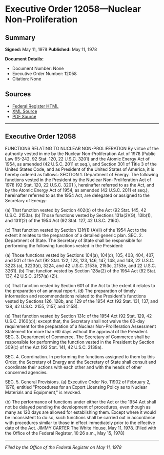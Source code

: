 # Executive Order 12058—Nuclear Non-Proliferation

## Summary

**Signed:** May 11, 1978
**Published:** May 11, 1978

**Document Details:**
- Document Number: None
- Executive Order Number: 12058
- Citation: None

## Sources
- [Federal Register HTML](https://www.presidency.ucsb.edu/documents/executive-order-12058-nuclear-non-proliferation)
- [XML Source](None)
- [PDF Source](None)

---

## Executive Order 12058

FUNCTIONS RELATING TO NUCLEAR NON-PROLIFERATION
By virtue of the authority vested in me by the Nuclear Non-Proliferation Act of 1978 (Public Law 95-242, 92 Stat. 120, 22 U.S.C. 3201) and the Atomic Energy Act of 1954, as amended (42 U.S.C. 2011 et seq.), and Section 301 of Title 3 of the United States Code, and as President of the United States of America, it is hereby ordered as follows:
SECTION 1. Department of Energy. The following functions vested in the President by the Nuclear Non-Proliferation Act of 1978 (92 Stat. 120, 22 U.S.C. 3201 ), hereinafter referred to as the Act, and by the Atomic Energy Act of 1954, as amended (42 U.S.C. 2011 et seq.), hereinafter referred to as the 1954 Act, are delegated or assigned to the Secretary of Energy:

(a) That function vested by Section 402(b) of the Act (92 Stat. 145, 42 U.S.C. 2153a).
(b) Those functions vested by Sections 131a(2)(G), 13lb(1), and 131f(2) of the 1954 Act (92 Stat. 127, 42 U.S.C. 2160).

(c) That function vested by Section 131f(1) (A)(ii) of the 1954 Act to the extent it relates to the preparation of a detailed generic plan.
SEC. 2. Department of State. The Secretary of State shall be responsible for performing the following functions vested in the President:

(a) Those functions vested by Sections 104(a), 104(d), 105, 403, 404, 407, and 501 of the Act (92 Stat. 122, 123, 123, 146, 147, 148, and 148, 22 U.S.C. 3223 (a), 3223(d), 3224, and 42 U.S.C. 2153b, 2153c, 2153e, and 22 U.S.C. 3261).
(b) That function vested by Section 128a(2) of the 1954 Act (92 Stat. 137, 42 U.S.C. 2157(a) (2)).

(c) That function vested by Section 601 of the Act to the extent it relates to the preparation of an annual report.
(d) The preparation of timely information and recommendations related to the President's functions vested by Sections 126, 128b, and 129 of the 1954 Act (92 Stat. 131, 137, and 138, 42 U.S.C. 2155, 2157, and 2158).

(e) That function vested by Section 131c of the 1954 Act (92 Stat. 129, 42 U.S.C. 2160(c)); except that, the Secretary shall not waive the 60-day requirement for the preparation of a Nuclear Non-Proliferation Assessment Statement for more than 60 days without the approval of the President.
SEC. 3. Department of Commerce. The Secretary of Commerce shall be responsible for performing the function vested in the President by Section 309(c) of the Act (92 Stat. 141, 42 U.S.C. 2139a).

SEC. 4. Coordination. In performing the functions assigned to them by this Order, the Secretary of Energy and the Secretary of State shall consult and coordinate their actions with each other and with the heads of other concerned agencies.

SEC. 5. General Provisions. (a) Executive Order No. 11902 of February 2, 1976, entitled "Procedures for an Export Licensing Policy as to Nuclear Materials and Equipment," is revoked.

(b) The performance of functions under either the Act or the 1954 Act shall not be delayed pending the development of procedures, even though as many as 120 days are allowed for establishing them. Except where it would be inconsistent to do so, such functions shall be carried out in accordance with procedures similar to those in effect immediately prior to the effective date of the Act.
JIMMY CARTER
The White House,
May 11, 1978.
[Filed with the Office of the Federal Register, 10:26 a.m., May 15, 1978]

---

*Filed by the Office of the Federal Register on May 11, 1978*
